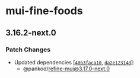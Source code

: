 # mui-fine-foods

## 3.16.2-next.0

### Patch Changes

-   Updated dependencies [[`40b3faca10`](https://github.com/pankod/refine/commit/40b3faca10d420d5ac21fb9a591db86c009439b8), [`da2e12314d`](https://github.com/pankod/refine/commit/da2e12314de122405268d07982aa27998c127de4)]:
    -   @pankod/refine-mui@3.17.0-next.0
